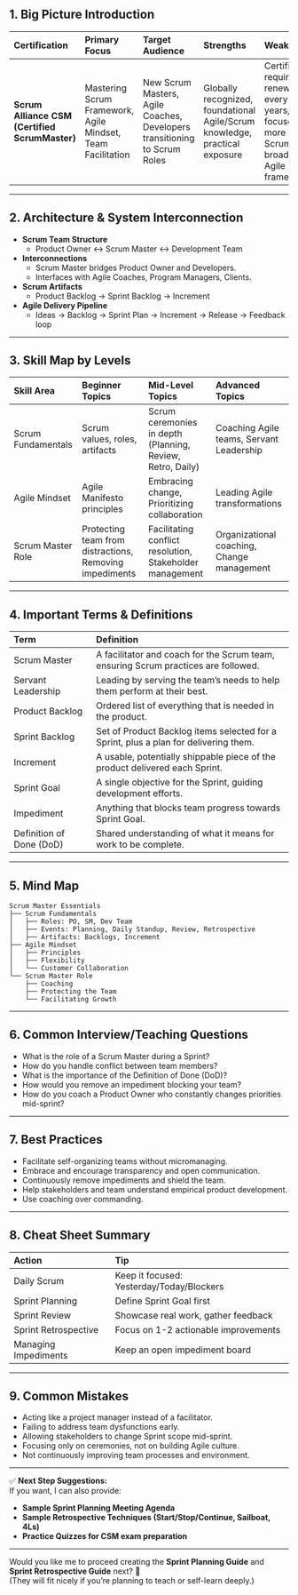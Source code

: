 
## 1. Big Picture Introduction
| Certification | Primary Focus | Target Audience | Strengths | Weaknesses |
|:--------------|:---------------|:----------------|:----------|:-----------|
| **Scrum Alliance CSM (Certified ScrumMaster)** | Mastering Scrum Framework, Agile Mindset, Team Facilitation | New Scrum Masters, Agile Coaches, Developers transitioning to Scrum Roles | Globally recognized, foundational Agile/Scrum knowledge, practical exposure | Certification requires renewal every 2 years, focuses more on Scrum than broader Agile frameworks |

---

## 2. Architecture & System Interconnection
- **Scrum Team Structure**  
  - Product Owner ↔ Scrum Master ↔ Development Team
- **Interconnections**  
  - Scrum Master bridges Product Owner and Developers.
  - Interfaces with Agile Coaches, Program Managers, Clients.
- **Scrum Artifacts**  
  - Product Backlog → Sprint Backlog → Increment
- **Agile Delivery Pipeline**  
  - Ideas → Backlog → Sprint Plan → Increment → Release → Feedback loop

---

## 3. Skill Map by Levels

| Skill Area | Beginner Topics | Mid-Level Topics | Advanced Topics |
|:-----------|:-----------------|:-----------------|:----------------|
| Scrum Fundamentals | Scrum values, roles, artifacts | Scrum ceremonies in depth (Planning, Review, Retro, Daily) | Coaching Agile teams, Servant Leadership |
| Agile Mindset | Agile Manifesto principles | Embracing change, Prioritizing collaboration | Leading Agile transformations |
| Scrum Master Role | Protecting team from distractions, Removing impediments | Facilitating conflict resolution, Stakeholder management | Organizational coaching, Change management |

---

## 4. Important Terms & Definitions
| Term             | Definition |
|:-----------------|:-----------|
| Scrum Master     | A facilitator and coach for the Scrum team, ensuring Scrum practices are followed. |
| Servant Leadership | Leading by serving the team’s needs to help them perform at their best. |
| Product Backlog  | Ordered list of everything that is needed in the product. |
| Sprint Backlog   | Set of Product Backlog items selected for a Sprint, plus a plan for delivering them. |
| Increment        | A usable, potentially shippable piece of the product delivered each Sprint. |
| Sprint Goal      | A single objective for the Sprint, guiding development efforts. |
| Impediment       | Anything that blocks team progress towards Sprint Goal. |
| Definition of Done (DoD) | Shared understanding of what it means for work to be complete. |

---

## 5. Mind Map

```
Scrum Master Essentials
├── Scrum Fundamentals
│   ├── Roles: PO, SM, Dev Team
│   ├── Events: Planning, Daily Standup, Review, Retrospective
│   ├── Artifacts: Backlogs, Increment
├── Agile Mindset
│   ├── Principles
│   ├── Flexibility
│   └── Customer Collaboration
└── Scrum Master Role
    ├── Coaching
    ├── Protecting the Team
    └── Facilitating Growth
```

---

## 6. Common Interview/Teaching Questions
- What is the role of a Scrum Master during a Sprint?
- How do you handle conflict between team members?
- What is the importance of the Definition of Done (DoD)?
- How would you remove an impediment blocking your team?
- How do you coach a Product Owner who constantly changes priorities mid-sprint?

---

## 7. Best Practices
- Facilitate self-organizing teams without micromanaging.
- Embrace and encourage transparency and open communication.
- Continuously remove impediments and shield the team.
- Help stakeholders and team understand empirical product development.
- Use coaching over commanding.

---

## 8. Cheat Sheet Summary
| Action                        | Tip |
|:-------------------------------|:----|
| Daily Scrum                    | Keep it focused: Yesterday/Today/Blockers |
| Sprint Planning                | Define Sprint Goal first |
| Sprint Review                  | Showcase real work, gather feedback |
| Sprint Retrospective           | Focus on 1-2 actionable improvements |
| Managing Impediments           | Keep an open impediment board |

---

## 9. Common Mistakes
- Acting like a project manager instead of a facilitator.
- Failing to address team dysfunctions early.
- Allowing stakeholders to change Sprint scope mid-sprint.
- Focusing only on ceremonies, not on building Agile culture.
- Not continuously improving team processes and environment.

---

✅ **Next Step Suggestions:**  
If you want, I can also provide:
- **Sample Sprint Planning Meeting Agenda**
- **Sample Retrospective Techniques (Start/Stop/Continue, Sailboat, 4Ls)**
- **Practice Quizzes for CSM exam preparation**

---

Would you like me to proceed creating the **Sprint Planning Guide** and **Sprint Retrospective Guide** next? 🚀  
(They will fit nicely if you’re planning to teach or self-learn deeply.)
